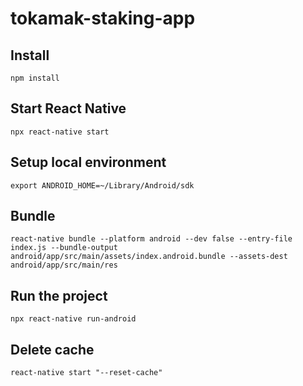 # tokamak-staking-app

## Install
```
npm install 
```

## Start React Native 
```
npx react-native start
```

## Setup local environment 
```
export ANDROID_HOME=~/Library/Android/sdk
```

## Bundle 
```
react-native bundle --platform android --dev false --entry-file index.js --bundle-output android/app/src/main/assets/index.android.bundle --assets-dest android/app/src/main/res
```

## Run the project 
``` 
npx react-native run-android
```

## Delete cache
```
react-native start "--reset-cache"
```
